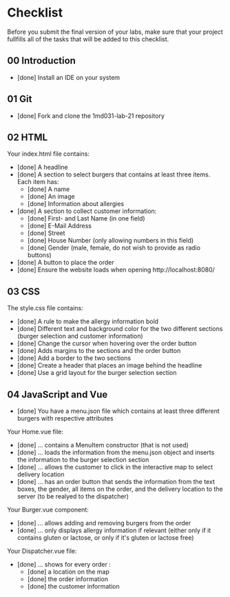 # Checklist

Before you submit the final version of your labs, make sure that your project fullfills all of the tasks that will be added to this checklist.

## 00 Introduction

- [done] Install an IDE on your system

## 01 Git

- [done] Fork and clone the 1md031-lab-21 repository

## 02 HTML

Your index.html file contains:
- [done] A headline
- [done] A section to select burgers that contains at least three items. Each item has:
    - [done] A name
    - [done] An image
    - [done] Information about allergies
- [done] A section to collect customer information:
    - [done] First- and Last Name (in one field)
    - [done] E-Mail Address
    - [done] Street
    - [done] House Number (only allowing numbers in this field)
    - [done] Gender (male, female, do not wish to provide as radio buttons)
- [done] A button to place the order
- [done] Ensure the website loads when opening http://localhost:8080/

## 03 CSS

The style.css file contains:
- [done] A rule to make the allergy information bold
- [done] Different text and background color for the two different sections (burger selection and customer information)
- [done] Change the cursor when hovering over the order button
- [done] Adds margins to the sections and the order button
- [done] Add a border to the two sections
- [done] Create a header that places an image behind the headline
- [done] Use a grid layout for the burger selection section

## 04 JavaScript and Vue

- [done] You have a menu.json file which contains at least three different burgers with respective attributes

Your Home.vue file:
- [done] ... contains a MenuItem constructor (that is not used)
- [done] ... loads the information from the menu.json object and inserts the information to the burger selection section
- [done] ... allows the customer to click in the interactive map to select delivery location
- [done] ... has an order button that sends the information from the text boxes, the gender, all items on the order, and the delivery location to the server (to be realyed to the dispatcher)

Your Burger.vue component:
- [done] ... allows adding and removing burgers from the order
- [done] ... only displays allergy information if relevant (either only if it contains gluten or lactose, or only if it's gluten or lactose free)

Your Dispatcher.vue file:
- [done] ... shows for every order :
    - [done] a location on the map
    - [done] the order information
    - [done] the customer information

